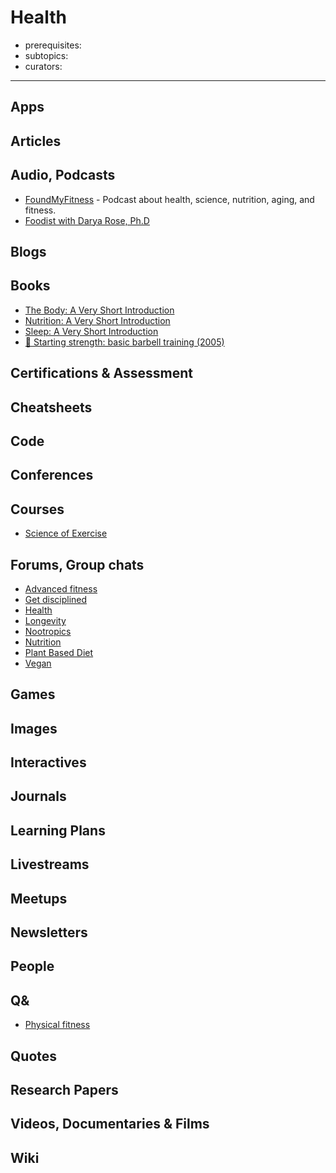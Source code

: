 # Health

- prerequisites:
- subtopics:
- curators:

------

## Apps

## Articles

## Audio, Podcasts

- [FoundMyFitness](https://overcast.fm/itunes818198322/foundmyfitness) - Podcast about health, science, nutrition, aging, and fitness.
- [Foodist with Darya Rose, Ph.D](https://overcast.fm/itunes1090954776/foodist-with-darya-rose-ph-d)


## Blogs

## Books

- [The Body: A Very Short Introduction](http://www.veryshortintroductions.com/abstract/10.1093/actrade/9780198739036.001.0001/actrade-9780198739036?rskey=MLPnxI&result=84)
- [Nutrition: A Very Short Introduction](http://www.veryshortintroductions.com/abstract/10.1093/actrade/9780199681921.001.0001/actrade-9780199681921?rskey=sBHDD5&result=432)
- [Sleep: A Very Short Introduction](http://www.veryshortintroductions.com/abstract/10.1093/actrade/9780199587858.001.0001/actrade-9780199587858?rskey=P9EWzI&result=530)
- [📕 Starting strength: basic barbell training (2005)](https://www.goodreads.com/book/show/2098799.Starting_Strength)


## Certifications & Assessment

## Cheatsheets

## Code

## Conferences

## Courses

- [Science of Exercise](https://www.coursera.org/learn/science-exercise)

## Forums, Group chats

- [Advanced fitness](https://www.reddit.com/r/AdvancedFitness/)
- [Get disciplined](https://www.reddit.com/r/getdisciplined/)
- [Health](https://www.reddit.com/r/Health/)
- [Longevity](https://www.reddit.com/r/longevity/)
- [Nootropics](https://www.reddit.com/r/Nootropics/)
- [Nutrition](https://www.reddit.com/r/nutrition/)
- [Plant Based Diet](https://www.reddit.com/r/PlantBasedDiet)
- [Vegan](https://www.reddit.com/r/vegan/)

## Games

## Images

## Interactives

## Journals

## Learning Plans

## Livestreams

## Meetups

## Newsletters

## People

## Q&

- [Physical fitness](http://fitness.stackexchange.com)

## Quotes

## Research Papers

## Videos, Documentaries & Films

## Wiki
